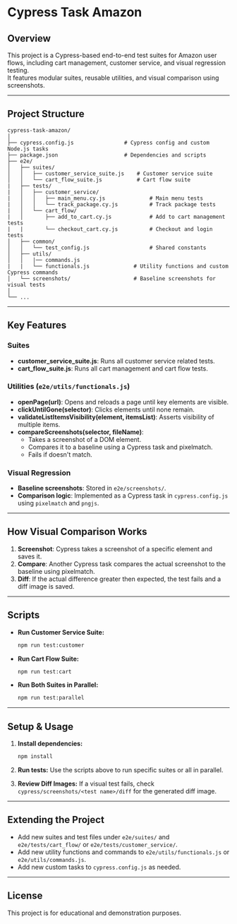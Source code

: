 # Cypress Task Amazon

## Overview

This project is a Cypress-based end-to-end test suites for Amazon user flows, including cart management, customer service, and visual regression testing.  
It features modular suites, reusable utilities, and visual comparison using screenshots.

---

## Project Structure

```
cypress-task-amazon/
│
├── cypress.config.js                # Cypress config and custom Node.js tasks
├── package.json                     # Dependencies and scripts
├── e2e/
│   ├── suites/
│   │   ├── customer_service_suite.js    # Customer service suite
│   │   └── cart_flow_suite.js           # Cart flow suite
|   ├── tests/
|   │   ├── customer_service/
|   │   │   ├── main_menu.cy.js              # Main menu tests
|   │   │   └── track_package.cy.js          # Track package tests
|   │   └── cart_flow/
|   │       ├── add_to_cart.cy.js            # Add to cart management tests
|   |       └── checkout_cart.cy.js          # Checkout and login tests
│   ├── common/
│   │   └── test_config.js                   # Shared constants
│   ├── utils/
│   │   |── commands.js
|   |   └── functionals.js              # Utility functions and custom Cypress commands
│   └── screenshots/                    # Baseline screenshots for visual tests
│                
└── ...
```

---

## Key Features

### Suites
- **customer_service_suite.js**: Runs all customer service related tests.
- **cart_flow_suite.js**: Runs all cart management and cart flow tests.

### Utilities (`e2e/utils/functionals.js`)
- **openPage(url)**: Opens and reloads a page until key elements are visible.
- **clickUntilGone(selector)**: Clicks elements until none remain.
- **validateListItemsVisibility(element, itemsList)**: Asserts visibility of multiple items.
- **compareScreenshots(selector, fileName)**:  
  - Takes a screenshot of a DOM element.
  - Compares it to a baseline using a Cypress task and pixelmatch.
  - Fails if doesn't match.

### Visual Regression
- **Baseline screenshots**: Stored in `e2e/screenshots/`.
- **Comparison logic**: Implemented as a Cypress task in `cypress.config.js` using `pixelmatch` and `pngjs`.

---

## How Visual Comparison Works

1. **Screenshot**: Cypress takes a screenshot of a specific element and saves it.
2. **Compare**: Another Cypress task compares the actual screenshot to the baseline using pixelmatch.
3. **Diff**: If the actual difference greater then expected, the test fails and a diff image is saved.

---

## Scripts

- **Run Customer Service Suite:**  
  ```bash
  npm run test:customer
  ```
- **Run Cart Flow Suite:**  
  ```bash
  npm run test:cart
  ```
- **Run Both Suites in Parallel:**  
  ```bash
  npm run test:parallel
  ```

---

## Setup & Usage

1. **Install dependencies:**
   ```bash
   npm install
   ```

2. **Run tests:**
   Use the scripts above to run specific suites or all in parallel.

3. **Review Diff Images:**
   If a visual test fails, check `cypress/screenshots/<test name>/diff` for the generated diff image.

---

## Extending the Project

- Add new suites and test files under `e2e/suites/` and `e2e/tests/cart_flow/` or `e2e/tests/customer_service/`.
- Add new utility functions and commands to `e2e/utils/functionals.js` or `e2e/utils/commands.js`.
- Add new custom tasks to `cypress.config.js` as needed.

---

## License

This project is for educational and demonstration purposes.
